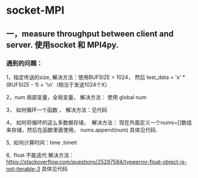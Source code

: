 # socket-MPI

## 一，measure throughput between client and server. 使用socket 和 MPI4py.
### 遇到的问题：
1，指定传送的size, 解决方法：使用BUFSIZE = 1024， 然后 test_data = 'x' * (BUFSIZE - 1) + '\n'（相当于发送1024个X）

2，num 局部变量，全局变量， 解决方法： 使用 global num

3， 如何循环一个函数 ， 解决方法：见代码

4， 如何将循环的这么多数据存储，  解决方法： 现在外面定义一个nums=[]数组来存储，然后在函数里面使用， nums.append(num)  具体见代码.

5,  如何计算时间：time ,timeit

6,  float 不能迭代 解决方法：https://stackoverflow.com/questions/25287584/typeerror-float-object-is-not-iterable-3 具体见代码


